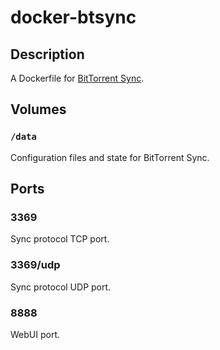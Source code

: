 # docker-btsync

## Description

A Dockerfile for [BitTorrent Sync](http://www.bittorrent.com/sync/).

## Volumes

### `/data`

Configuration files and state for BitTorrent Sync.

## Ports

### 3369

Sync protocol TCP port.

### 3369/udp

Sync protocol UDP port.

### 8888

WebUI port.

